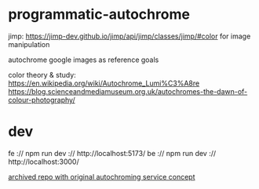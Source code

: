 # programmatic-autochrome

jimp: https://jimp-dev.github.io/jimp/api/jimp/classes/jimp/#color
for image manipulation

autochrome google images as reference goals

color theory & study:
https://en.wikipedia.org/wiki/Autochrome_Lumi%C3%A8re
https://blog.scienceandmediamuseum.org.uk/autochromes-the-dawn-of-colour-photography/

# dev

fe :// npm run dev :// http://localhost:5173/
be :// npm run dev :// http://localhost:3000/

[archived repo with original autochroming service concept](https://github.com/AndyDuLy/programmatic-autochrome)
